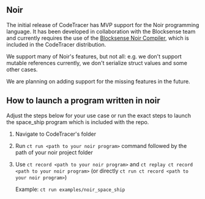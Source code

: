 ## Noir

The initial release of CodeTracer has MVP support for the Noir programming language. It has been developed in collaboration with the Blocksense team and currently requires the use of the [Blocksense Noir Compiler](https://github.com/blocksense-network/noir), which is included in the CodeTracer distribution.

We support many of Noir's features, but not all: e.g. we don't support mutable references currently, we don't serialize struct values and some other cases.

We are planning on adding support for the missing features in the future.

## How to launch a program written in noir

Adjust the steps below for your use case or run the exact steps to launch the space_ship program which is included with the repo.

1. Navigate to CodeTracer's folder
2. Run ```ct run <path to your noir program>``` command followed by the path of your noir project folder
2. Use ```ct record <path to your noir program>``` and ```ct replay ct record <path to your noir program>``` (or directly ```ct run ct record <path to your noir program>```)

   Example: ```ct run examples/noir_space_ship```


